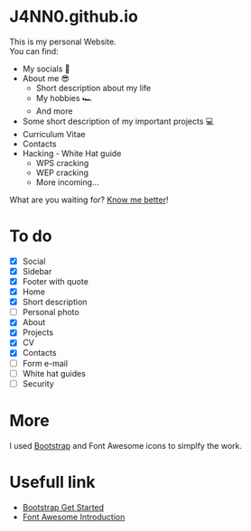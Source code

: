 # J4NN0.github.io

This is my personal Website.  
You can find:
- My socials 👥
- About me 😎
  - Short description about my life
  - My hobbies 🏎
  - And more
- Some short description of my important projects 💻
- Curriculum Vitae
- Contacts
- Hacking \- White Hat guide
  - WPS cracking
  - WEP cracking
  - More incoming...

What are you waiting for? [Know me better](https://j4nn0.github.io.)!

# To do

- [X] Social
- [X] Sidebar
- [X] Footer with quote
- [X] Home
- [X] Short description
- [ ] Personal photo
- [X] About
- [X] Projects
- [X] CV
- [X] Contacts
- [ ] Form e-mail
- [ ] White hat guides
- [ ] Security

# More

I used [Bootstrap](https://getbootstrap.com/) and Font Awesome icons to simplfy the work.  

# Usefull link

- [Bootstrap Get Started](https://www.w3schools.com/bootstrap/default.asp)
- [Font Awesome Introduction](https://www.w3schools.com/icons/fontawesome_icons_intro.asp)

